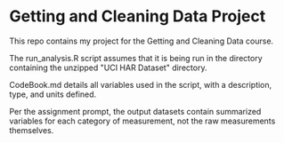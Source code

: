 # Getting and Cleaning Data Project

This repo contains my project for the Getting and Cleaning Data course.  

The run_analysis.R script assumes that it is being run in the directory containing the unzipped "UCI HAR Dataset" directory.  

CodeBook.md details all variables used in the script, with a description, type, and units defined.

Per the assignment prompt, the output datasets contain summarized variables for each category of measurement, not the raw measurements themselves.
